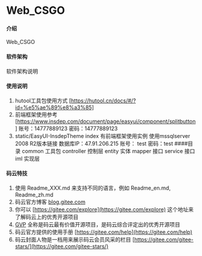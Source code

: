 # Web_CSGO

#### 介绍
Web_CSGO

#### 软件架构
软件架构说明


#### 使用说明

1.  hutool工具包使用方式 [https://hutool.cn/docs/#/?id=%e5%ae%89%e8%a3%85]
2.  前端框架使用参考  [https://www.insdep.com/document/page/easyui/component/splitbutton] 账号：14777889123 密码：14777889123
3.  static/EasyUI-InsdepTheme index 有前端框架使用实例
使用mssqlserver 2008 R2版本链接
数据库IP：47.91.206.215
账号： test
密码：test
####目录
common 工具包
controller 控制层
entity     实体
mapper     接口
service    接口
    iml    实现层

#### 码云特技

1.  使用 Readme\_XXX.md 来支持不同的语言，例如 Readme\_en.md, Readme\_zh.md
2.  码云官方博客 [blog.gitee.com](https://blog.gitee.com)
3.  你可以 [https://gitee.com/explore](https://gitee.com/explore) 这个地址来了解码云上的优秀开源项目
4.  [GVP](https://gitee.com/gvp) 全称是码云最有价值开源项目，是码云综合评定出的优秀开源项目
5.  码云官方提供的使用手册 [https://gitee.com/help](https://gitee.com/help)
6.  码云封面人物是一档用来展示码云会员风采的栏目 [https://gitee.com/gitee-stars/](https://gitee.com/gitee-stars/)


